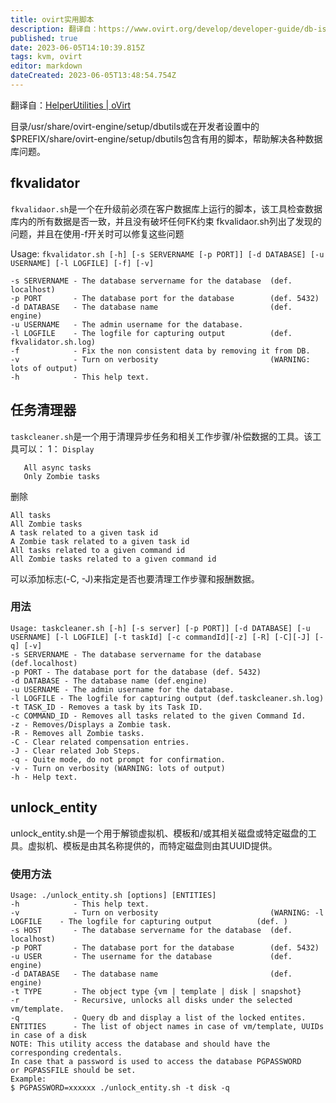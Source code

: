 ```yaml
---
title: ovirt实用脚本
description: 翻译自：https://www.ovirt.org/develop/developer-guide/db-issues/helperutilities.html#taskcleaner
published: true
date: 2023-06-05T14:10:39.815Z
tags: kvm, ovirt
editor: markdown
dateCreated: 2023-06-05T13:48:54.754Z
---
```




翻译自：[HelperUtilities | oVirt](https://www.ovirt.org/develop/developer-guide/db-issues/helperutilities.html#taskcleaner)

目录/usr/share/ovirt-engine/setup/dbutils或在开发者设置中的$PREFIX/share/ovirt-engine/setup/dbutils包含有用的脚本，帮助解决各种数据库问题。

## fkvalidator

`fkvalidaor.sh`是一个在升级前必须在客户数据库上运行的脚本，该工具检查数据库内的所有数据是否一致，并且没有破坏任何FK约束 fkvalidaor.sh列出了发现的问题，并且在使用-f开关时可以修复这些问题

Usage: `fkvalidator.sh [-h] [-s SERVERNAME [-p PORT]] [-d DATABASE] [-u USERNAME] [-l LOGFILE] [-f] [-v]`

```
-s SERVERNAME - The database servername for the database  (def. localhost)
-p PORT       - The database port for the database        (def. 5432)
-d DATABASE   - The database name                         (def. engine)
-u USERNAME   - The admin username for the database.
-l LOGFILE    - The logfile for capturing output          (def. fkvalidator.sh.log)
-f            - Fix the non consistent data by removing it from DB.
-v            - Turn on verbosity                         (WARNING: lots of output)
-h            - This help text.
```

## 任务清理器

`taskcleaner.sh`是一个用于清理异步任务和相关工作步骤/补偿数据的工具。该工具可以： 1： `Display`

```
   All async tasks
   Only Zombie tasks
```

删除

```
All tasks
All Zombie tasks
A task related to a given task id
A Zombie task related to a given task id
All tasks related to a given command id
All Zombie tasks related to a given command id
```

可以添加标志(-C, -J)来指定是否也要清理工作步骤和报酬数据。

### 用法

```
Usage: taskcleaner.sh [-h] [-s server] [-p PORT]] [-d DATABASE] [-u USERNAME] [-l LOGFILE] [-t taskId] [-c commandId][-z] [-R] [-C][-J] [-q] [-v]
-s SERVERNAME - The database servername for the database (def.localhost)
-p PORT - The database port for the database (def. 5432)
-d DATABASE - The database name (def.engine)
-u USERNAME - The admin username for the database.
-l LOGFILE - The logfile for capturing output (def.taskcleaner.sh.log)
-t TASK_ID - Removes a task by its Task ID.
-c COMMAND_ID - Removes all tasks related to the given Command Id.
-z - Removes/Displays a Zombie task.
-R - Removes all Zombie tasks.
-C - Clear related compensation entries.
-J - Clear related Job Steps.
-q - Quite mode, do not prompt for confirmation.
-v - Turn on verbosity (WARNING: lots of output)
-h - Help text.
```

## unlock_entity

unlock_entity.sh是一个用于解锁虚拟机、模板和/或其相关磁盘或特定磁盘的工具。虚拟机、模板是由其名称提供的，而特定磁盘则由其UUID提供。

### 使用方法

```
Usage: ./unlock_entity.sh [options] [ENTITIES]
-h            - This help text.
-v            - Turn on verbosity                         (WARNING: -l LOGFILE    - The logfile for capturing output          (def. )
-s HOST       - The database servername for the database  (def. localhost)
-p PORT       - The database port for the database        (def. 5432)
-u USER       - The username for the database             (def. engine)
-d DATABASE   - The database name                         (def. engine)
-t TYPE       - The object type {vm | template | disk | snapshot}
-r            - Recursive, unlocks all disks under the selected vm/template.
-q            - Query db and display a list of the locked entites.
ENTITIES      - The list of object names in case of vm/template, UUIDs in case of a disk
NOTE: This utility access the database and should have the
corresponding credentals.
In case that a password is used to access the database PGPASSWORD
or PGPASSFILE should be set.
Example:
$ PGPASSWORD=xxxxxx ./unlock_entity.sh -t disk -q
```